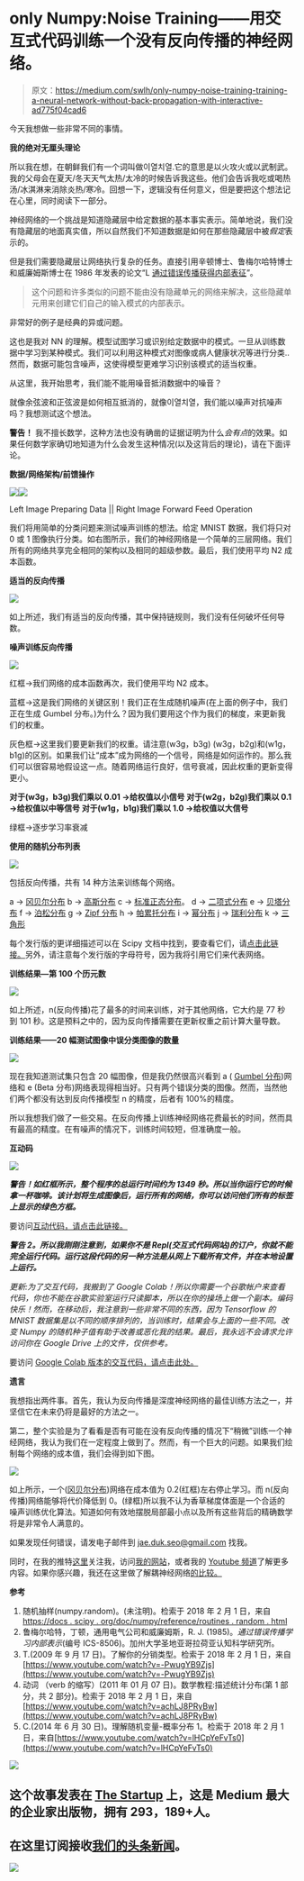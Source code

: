 # only Numpy:Noise Training——用交互式代码训练一个没有反向传播的神经网络。

> 原文：<https://medium.com/swlh/only-numpy-noise-training-training-a-neural-network-without-back-propagation-with-interactive-ad775f04cad6>

今天我想做一些非常不同的事情。

**我的绝对无厘头理论**

所以我在想，在朝鲜我们有一个词叫做이열치열.它的意思是以火攻火或以武制武。我的父母会在夏天/冬天天气太热/太冷的时候告诉我这些。他们会告诉我吃或喝热汤/冰淇淋来消除炎热/寒冷。回想一下，逻辑没有任何意义，但是要把这个想法记在心里，同时阅读下一部分。

神经网络的一个挑战是知道隐藏层中给定数据的基本事实表示。简单地说，我们没有隐藏层的地面真实值，所以自然我们不知道数据是如何在那些隐藏层中被*假定*表示的。

但是我们需要隐藏层让网络执行复杂的任务。直接引用辛顿博士、鲁梅尔哈特博士和威廉姆斯博士在 1986 年发表的论文“L [通过错误传播获得内部表征](http://www.cs.toronto.edu/~fritz/absps/pdp8.pdf)”。

> 这个问题和许多类似的问题不能由没有隐藏单元的网络来解决，这些隐藏单元用来创建它们自己的输入模式的内部表示。

非常好的例子是经典的异或问题。

这也是我对 NN 的理解。模型试图学习或识别给定数据中的模式。一旦从训练数据中学习到某种模式。我们可以利用这种模式对图像或病人健康状况等进行分类..
然而，数据可能包含噪声，这使得模型更难学习识别该模式的适当权重。

从这里，我开始思考，我们能不能用噪音抵消数据中的噪音？

就像余弦波和正弦波是如何相互抵消的，就像이열치열，我们能以噪声对抗噪声吗？我想测试这个想法。

**警告！**
我不擅长数学，这种方法也没有确凿的证据证明为什么*会有点*的效果。如果任何数学家确切地知道为什么会发生这种情况(以及这背后的理论)，请在下面评论。

**数据/网络架构/前馈操作**

![](img/6c1f224dcc5af086a999bd38135cceea.png)![](img/03793fe49fc9b439f81ef88c2ad3cc77.png)

Left Image Preparing Data || Right Image Forward Feed Operation

我们将用简单的分类问题来测试噪声训练的想法。给定 MNIST 数据，我们将只对 0 或 1 图像执行分类。如右图所示，我们的神经网络是一个简单的三层网络。我们所有的网络共享完全相同的架构以及相同的超级参数。最后，我们使用平均 N2 成本函数。

**适当的反向传播**

![](img/a4dd9ed44d9ddae8d2fdba94be99e481.png)

如上所述，我们有适当的反向传播，其中保持链规则，我们没有任何破坏任何导数。

**噪声训练反向传播**

![](img/730d94de73352be06b86d6c0101a2f56.png)

红框→我们网络的成本函数再次，我们使用平均 N2 成本。

蓝框→这是我们网络的关键区别！我们正在生成随机噪声(在上面的例子中，我们正在生成 Gumbel 分布。)为什么？因为我们要用这个作为我们的梯度，来更新我们的权重。

灰色框→这里我们要更新我们的权重。请注意(w3g，b3g) (w3g，b2g)和(w1g，b1g)的区别。如果我们让“成本”成为网络的一个信号，网络是如何运作的。那么我们可以很容易地假设这一点。随着网络运行良好，信号衰减，因此权重的更新变得更小。

**对于(w3g，b3g)我们乘以 0.01 →给权值以小信号
对于(w2g，b2g)我们乘以 0.1 →给权值以中等信号
对于(w1g，b1g)我们乘以 1.0 →给权值以大信号**

绿框→逐步学习率衰减

**使用的随机分布列表**

![](img/633c7bc0da5d84604ed8624d197aaf59.png)

包括反向传播，共有 14 种方法来训练每个网络。

a → [冈贝尔分布](https://en.wikipedia.org/wiki/Gumbel_distribution)
b → [高斯分布](https://en.wikipedia.org/wiki/Normal_distribution)
c → [标准正态分布](https://en.wikipedia.org/wiki/Normal_distribution#Standard_normal_distribution)。
d → [二项式分布](https://en.wikipedia.org/wiki/Binomial_distribution)
e → [贝塔分布](https://en.wikipedia.org/wiki/Beta_Distribution)
f → [泊松分布](https://en.wikipedia.org/wiki/Poisson_distribution)
g → [Zipf 分布](https://en.wikipedia.org/wiki/Zipf%27s_law)
h → [帕累托分布](https://en.wikipedia.org/wiki/Pareto_distribution)
i → [幂分布](http://www.nematrian.com/PowerFunctionDistribution)
j → [瑞利分布](https://en.wikipedia.org/wiki/Rayleigh_distribution)
k → [三角形](https://en.wikipedia.org/wiki/Triangular_distribution)

每个发行版的更详细描述可以在 Scipy 文档中找到，要查看它们，请[点击此链接。](https://docs.scipy.org/doc/numpy/reference/routines.random.html)另外，请注意每个发行版的字母符号，因为我将引用它们来代表网络。

**训练结果—第 100 个历元数**

![](img/03d618ef6667cfd58c4ea4bd2dc3fa48.png)

如上所述，n(反向传播)花了最多的时间来训练，对于其他网络，它大约是 77 秒到 101 秒。这是预料之中的，因为反向传播需要在更新权重之前计算大量导数。

**训练结果——20 幅测试图像中误分类图像的数量**

![](img/549378db924524db28b79bf3a0bf0920.png)

现在我知道测试集只包含 20 幅图像，但是我仍然很高兴看到 a ( [Gumbel 分布](https://en.wikipedia.org/wiki/Gumbel_distribution))网络和 e (Beta 分布)网络表现得相当好。只有两个错误分类的图像。然而，当然他们两个都没有达到反向传播模型 n 的精度，后者有 100%的精度。

所以我想我们做了一些交易。在反向传播上训练神经网络花费最长的时间，然而具有最高的精度。在有噪声的情况下，训练时间较短，但准确度一般。

**互动码**

![](img/62e8b5e8c27c9fe2f7f0fcc4ec036a82.png)

***警告！如红框所示，整个程序的总运行时间约为 1349 秒。所以当你运行它的时候拿一杯咖啡。该计划将生成图像后，运行所有的网络，你可以访问他们所有的标签上显示的绿色方框。***

要访问[互动代码，请点击此链接。](https://repl.it/@Jae_DukDuk/Noise-Training)

***警告 2。所以我刚刚注意到，如果你不是 Repl(交互式代码网站)的订户，你就不能完全运行代码。运行这段代码的另一种方法是从网上下载所有文件，并在本地设置上运行。***

*更新:为了交互代码，我搬到了 Google Colab！所以你需要一个谷歌帐户来查看代码，你也不能在谷歌实验室运行只读脚本，所以在你的操场上做一个副本。编码快乐！然而，在移动后，我注意到一些非常不同的东西，因为 Tensorflow 的 MNIST 数据集是以不同的顺序排列的，当训练时，结果会与上面的一些不同。改变 Numpy 的随机种子值有助于改善或恶化我的结果。最后，我永远不会请求允许访问你在 Google Drive 上的文件，仅供参考。*

要访问 [Google Colab 版本的交互代码，请点击此处。](https://colab.research.google.com/notebook#fileId=17iKOvcZ90UV89yF6JQtqa2rbUEhq0ucK)

**遗言**

我想指出两件事。首先，我认为反向传播是深度神经网络的最佳训练方法之一，并坚信它在未来仍将是最好的方法之一。

第二，整个实验是为了看看是否有可能在没有反向传播的情况下“稍微”训练一个神经网络，我认为我们在一定程度上做到了。然而，有一个巨大的问题。如果我们绘制每个网络的成本值，我们会得到如下图。

![](img/d0271d84f3f901a1e5b49b5ffb5913c4.png)

如上所示，一个([冈贝尔分布](https://en.wikipedia.org/wiki/Gumbel_distribution))网络在成本值为 0.2(红框)左右停止学习。而 n(反向传播)网络能够将代价降低到 0。(绿框)所以我不认为香草梯度体面是一个合适的噪声训练优化算法。知道如何有效地摆脱局部最小点以及所有这些背后的精确数学将是非常令人满意的。

如果发现任何错误，请发电子邮件到 jae.duk.seo@gmail.com 找我。

同时，在我的推特[这里](https://twitter.com/JaeDukSeo)关注我，访问[我的网站](https://jaedukseo.me/)，或者我的 [Youtube 频道](https://www.youtube.com/c/JaeDukSeo)了解更多内容。如果你感兴趣，我还在这里做了解耦神经网络[的比较。](https://becominghuman.ai/only-numpy-implementing-and-comparing-combination-of-google-brains-decoupled-neural-interfaces-6712e758c1af)

**参考**

1.  随机抽样(numpy.random)。(未注明)。检索于 2018 年 2 月 1 日，来自[https://docs . scipy . org/doc/numpy/reference/routines . random . html](https://docs.scipy.org/doc/numpy/reference/routines.random.html)
2.  鲁梅尔哈特，丁顿，通用电气公司和威廉姆斯，R. J. (1985)。*通过错误传播学习内部表示*(编号 ICS-8506)。加州大学圣地亚哥拉荷亚认知科学研究所。
3.  T.(2009 年 9 月 17 日)。了解你的分销类型。检索于 2018 年 2 月 1 日，来自[https://www.youtube.com/watch?v=-PwugYB9Zjs](https://www.youtube.com/watch?v=-PwugYB9Zjs)
4.  动词 （verb 的缩写）(2011 年 01 月 07 日)。数学教程:描述统计分布(第 1 部分，共 2 部分)。检索于 2018 年 2 月 1 日，来自[https://www.youtube.com/watch?v=achLJ8PRyBw](https://www.youtube.com/watch?v=achLJ8PRyBw)
5.  C.(2014 年 6 月 30 日)。理解随机变量-概率分布 1。检索于 2018 年 2 月 1 日，来自[https://www.youtube.com/watch?v=lHCpYeFvTs0](https://www.youtube.com/watch?v=lHCpYeFvTs0)

![](img/731acf26f5d44fdc58d99a6388fe935d.png)

## 这个故事发表在 [The Startup](https://medium.com/swlh) 上，这是 Medium 最大的企业家出版物，拥有 293，189+人。

## 在这里订阅接收[我们的头条新闻](http://growthsupply.com/the-startup-newsletter/)。

![](img/731acf26f5d44fdc58d99a6388fe935d.png)